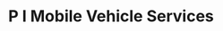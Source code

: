 ---
title: "P I Mobile Vehicle Services"
url: /devizes/p-i-mobile-vehicle-services/
shop: car repair
---